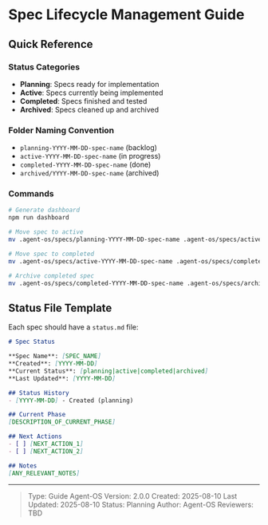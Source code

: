 # Spec Lifecycle Management Guide

## Quick Reference

### Status Categories
- **Planning**: Specs ready for implementation
- **Active**: Specs currently being implemented
- **Completed**: Specs finished and tested
- **Archived**: Specs cleaned up and archived

### Folder Naming Convention
- `planning-YYYY-MM-DD-spec-name` (backlog)
- `active-YYYY-MM-DD-spec-name` (in progress)
- `completed-YYYY-MM-DD-spec-name` (done)
- `archived/YYYY-MM-DD-spec-name` (archived)

### Commands
```bash
# Generate dashboard
npm run dashboard

# Move spec to active
mv .agent-os/specs/planning-YYYY-MM-DD-spec-name .agent-os/specs/active-YYYY-MM-DD-spec-name

# Move spec to completed
mv .agent-os/specs/active-YYYY-MM-DD-spec-name .agent-os/specs/completed-YYYY-MM-DD-spec-name

# Archive completed spec
mv .agent-os/specs/completed-YYYY-MM-DD-spec-name .agent-os/specs/archived/YYYY-MM-DD-spec-name
```

## Status File Template
Each spec should have a `status.md` file:
```markdown
# Spec Status

**Spec Name**: [SPEC_NAME]
**Created**: [YYYY-MM-DD]
**Current Status**: [planning|active|completed|archived]
**Last Updated**: [YYYY-MM-DD]

## Status History
- [YYYY-MM-DD] - Created (planning)

## Current Phase
[DESCRIPTION_OF_CURRENT_PHASE]

## Next Actions
- [ ] [NEXT_ACTION_1]
- [ ] [NEXT_ACTION_2]

## Notes
[ANY_RELEVANT_NOTES]
```

---

> Type: Guide
> Agent-OS Version: 2.0.0
> Created: 2025-08-10
> Last Updated: 2025-08-10
> Status: Planning
> Author: Agent-OS
> Reviewers: TBD